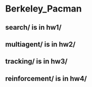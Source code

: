 # Berkeley_Pacman

## search/ is in hw1/
## multiagent/ is in hw2/
## tracking/ is in hw3/
## reinforcement/ is in hw4/

